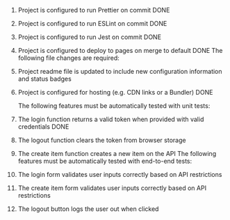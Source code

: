 1. Project is configured to run Prettier on commit DONE
2. Project is configured to run ESLint on commit DONE
3. Project is configured to run Jest on commit DONE
4. Project is configured to deploy to pages on merge to default DONE
   The following file changes are required:
5. Project readme file is updated to include new configuration information and status badges
6. Project is configured for hosting (e.g. CDN links or a Bundler) DONE

   The following features must be automatically tested with unit tests:

7. The login function returns a valid token when provided with valid credentials DONE
8. The logout function clears the token from browser storage
9. The create item function creates a new item on the API
   The following features must be automatically tested with end-to-end tests:
10. The login form validates user inputs correctly based on API restrictions
11. The create item form validates user inputs correctly based on API restrictions
12. The logout button logs the user out when clicked
